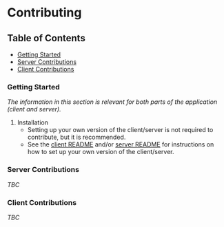 # Contributing <!-- omit in toc -->

## Table of Contents <!-- omit in toc -->

- [Getting Started](#getting-started)
- [Server Contributions](#server-contributions)
- [Client Contributions](#client-contributions)

### Getting Started

_The information in this section is relevant for both parts of the application (client and server)._

1. Installation
    - Setting up your own version of the client/server is not required to contribute, but it is recommended.
    - See the [client README](../client/README.md#installation) and/or [server README](../server/README.md#installation) for instructions on how to set up your own version of the client/server.

### Server Contributions

_TBC_

### Client Contributions

_TBC_
